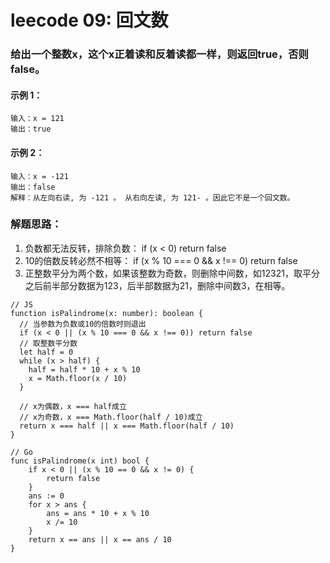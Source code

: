 # leecode 09: 回文数
### 给出一个整数x，这个x正着读和反着读都一样，则返回true，否则false。
#### 示例 1：
```
输入：x = 121
输出：true
```
#### 示例 2：
```
输入：x = -121
输出：false
解释：从左向右读, 为 -121 。 从右向左读, 为 121- 。因此它不是一个回文数。
```
### 解题思路：
1. 负数都无法反转，排除负数： if (x < 0) return false
2. 10的倍数反转必然不相等： if (x % 10 === 0 && x !== 0) return false
3. 正整数平分为两个数，如果该整数为奇数，则删除中间数，如12321，取平分之后前半部分数据为123，后半部数据为21，删除中间数3，在相等。

```
// JS
function isPalindrome(x: number): boolean {
  // 当参数为负数或10的倍数时则退出
  if (x < 0 || (x % 10 === 0 && x !== 0)) return false
  // 取整数平分数
  let half = 0
  while (x > half) {
    half = half * 10 + x % 10
    x = Math.floor(x / 10)
  }

  // x为偶数，x === half成立
  // x为奇数，x === Math.floor(half / 10)成立
  return x === half || x === Math.floor(half / 10)
}
```
```
// Go
func isPalindrome(x int) bool {
	if x < 0 || (x % 10 == 0 && x != 0) {
		return false
	}
	ans := 0
	for x > ans {
		ans = ans * 10 + x % 10
		x /= 10
	}
	return x == ans || x == ans / 10
}
```
